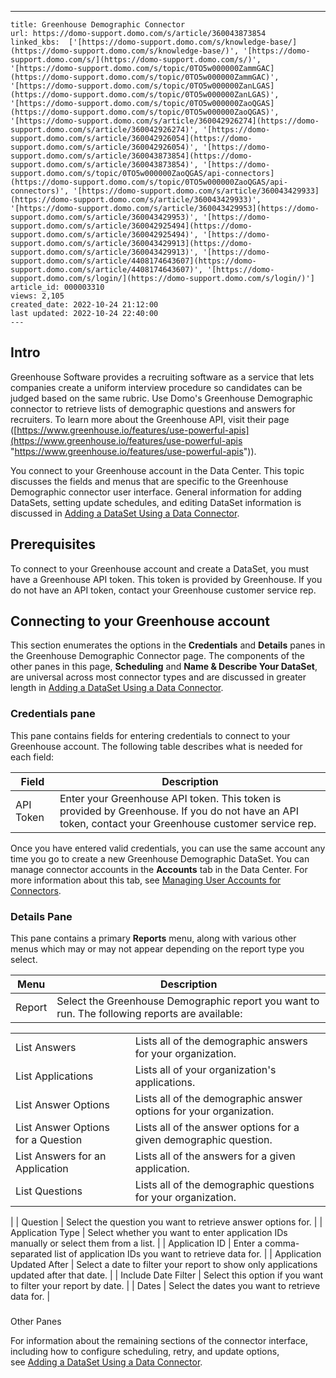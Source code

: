 ---
    title: Greenhouse Demographic Connector
    url: https://domo-support.domo.com/s/article/360043873854
    linked_kbs:  ['[https://domo-support.domo.com/s/knowledge-base/](https://domo-support.domo.com/s/knowledge-base/)', '[https://domo-support.domo.com/s/](https://domo-support.domo.com/s/)', '[https://domo-support.domo.com/s/topic/0TO5w000000ZammGAC](https://domo-support.domo.com/s/topic/0TO5w000000ZammGAC)', '[https://domo-support.domo.com/s/topic/0TO5w000000ZanLGAS](https://domo-support.domo.com/s/topic/0TO5w000000ZanLGAS)', '[https://domo-support.domo.com/s/topic/0TO5w000000ZaoQGAS](https://domo-support.domo.com/s/topic/0TO5w000000ZaoQGAS)', '[https://domo-support.domo.com/s/article/360042926274](https://domo-support.domo.com/s/article/360042926274)', '[https://domo-support.domo.com/s/article/360042926054](https://domo-support.domo.com/s/article/360042926054)', '[https://domo-support.domo.com/s/article/360043873854](https://domo-support.domo.com/s/article/360043873854)', '[https://domo-support.domo.com/s/topic/0TO5w000000ZaoQGAS/api-connectors](https://domo-support.domo.com/s/topic/0TO5w000000ZaoQGAS/api-connectors)', '[https://domo-support.domo.com/s/article/360043429933](https://domo-support.domo.com/s/article/360043429933)', '[https://domo-support.domo.com/s/article/360043429953](https://domo-support.domo.com/s/article/360043429953)', '[https://domo-support.domo.com/s/article/360042925494](https://domo-support.domo.com/s/article/360042925494)', '[https://domo-support.domo.com/s/article/360043429913](https://domo-support.domo.com/s/article/360043429913)', '[https://domo-support.domo.com/s/article/4408174643607](https://domo-support.domo.com/s/article/4408174643607)', '[https://domo-support.domo.com/s/login/](https://domo-support.domo.com/s/login/)']
    article_id: 000003310
    views: 2,105
    created_date: 2022-10-24 21:12:00
    last updated: 2022-10-24 22:40:00
    ---



Intro
-----


Greenhouse Software provides a recruiting software as a service that lets companies create a uniform interview procedure so candidates can be judged based on the same rubric. Use Domo's Greenhouse Demographic connector to retrieve lists of demographic questions and answers for recruiters. To learn more about the Greenhouse API, visit their page ([https://www.greenhouse.io/features/use-powerful-apis](https://www.greenhouse.io/features/use-powerful-apis "https://www.greenhouse.io/features/use-powerful-apis")).


You connect to your Greenhouse account in the Data Center. This topic discusses the fields and menus that are specific to the Greenhouse Demographic connector user interface. General information for adding DataSets, setting update schedules, and editing DataSet information is discussed in [Adding a DataSet Using a Data Connector](/s/article/360042926274).


Prerequisites
-------------


To connect to your Greenhouse account and create a DataSet, you must have a Greenhouse API token. This token is provided by Greenhouse. If you do not have an API token, contact your Greenhouse customer service rep.


Connecting to your Greenhouse account
-------------------------------------


This section enumerates the options in the **Credentials** and **Details** panes in the Greenhouse Demographic Connector page. The components of the other panes in this page, **Scheduling** and **Name & Describe Your DataSet**, are universal across most connector types and are discussed in greater length in [Adding a DataSet Using a Data Connector](/s/article/360042926274 "Adding a DataSet Using a Data Connector").


### Credentials pane


This pane contains fields for entering credentials to connect to your Greenhouse account. The following table describes what is needed for each field:  




| Field | Description |
| --- | --- |
| API Token | Enter your Greenhouse API token. This token is provided by Greenhouse. If you do not have an API token, contact your Greenhouse customer service rep. |


Once you have entered valid credentials, you can use the same account any time you go to create a new Greenhouse Demographic DataSet. You can manage connector accounts in the **Accounts** tab in the Data Center. For more information about this tab, see [Managing User Accounts for Connectors](/s/article/360042926054 "Managing User Accounts for Connectors").


### Details Pane


This pane contains a primary **Reports** menu, along with various other menus which may or may not appear depending on the report type you select.




| Menu | Description |
| --- | --- |
| Report | Select the Greenhouse Demographic report you want to run. The following reports are available:

|  |  |
| --- | --- |
| List Answers | Lists all of the demographic answers for your organization. |
| List Applications | Lists all of your organization's applications. |
| List Answer Options | Lists all of the demographic answer options for your organization. |
| List Answer Options for a Question | Lists all of the answer options for a given demographic question. |
| List Answers for an Application | Lists all of the answers for a given application. |
| List Questions | Lists all of the demographic questions for your organization. |

 |
| Question | Select the question you want to retrieve answer options for. |
| Application Type | Select whether you want to enter application IDs manually or select them from a list. |
| Application ID | Enter a comma-separated list of application IDs you want to retrieve data for. |
| Application Updated After | Select a date to filter your report to show only applications updated after that date. |
| Include Date Filter | Select this option if you want to filter your report by date. |
| Dates | Select the dates you want to retrieve data for. |


### 
Other Panes


For information about the remaining sections of the connector interface, including how to configure scheduling, retry, and update options, see [Adding a DataSet Using a Data Connector](/s/article/360042926274).

